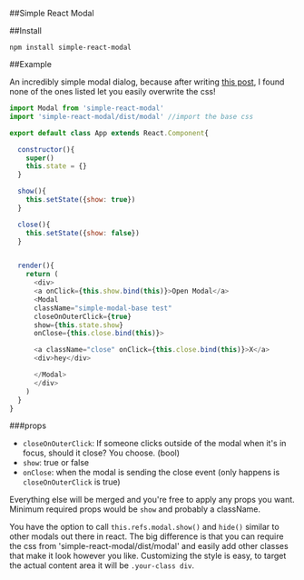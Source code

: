 ##Simple React Modal

##Install

`npm install simple-react-modal`

##Example

An incredibly simple modal dialog, because after writing [this post](http://reactjsnews.com/modals-in-react/), I found none of the ones listed let you easily overwrite the css!

~~~js
import Modal from 'simple-react-modal'
import 'simple-react-modal/dist/modal' //import the base css

export default class App extends React.Component{

  constructor(){
    super()
    this.state = {}
  }

  show(){
    this.setState({show: true})
  }

  close(){
    this.setState({show: false})
  }


  render(){
    return (
      <div>
      <a onClick={this.show.bind(this)}>Open Modal</a>
      <Modal
      className="simple-modal-base test"
      closeOnOuterClick={true}
      show={this.state.show}
      onClose={this.close.bind(this)}>

      <a className="close" onClick={this.close.bind(this)}>X</a>
      <div>hey</div>

      </Modal>
      </div>
    )
  }
}
~~~

###props

- `closeOnOuterClick`: If someone clicks outside of the modal when it's in focus, should it close? You choose. (bool)
- `show`: true or false
- `onClose`: when the modal is sending the close event (only happens is `closeOnOuterClick` is true)

Everything else will be merged and you're free to apply any props you want. Minimum required props would be `show` and probably a className.

You have the option to call `this.refs.modal.show()` and `hide()` similar to other modals out there in react.
The big difference is that you can require the css from 'simple-react-modal/dist/modal' and easily add other classes that make it look however you like.
Customizing the style is easy, to target the actual content area it will be `.your-class div`.
